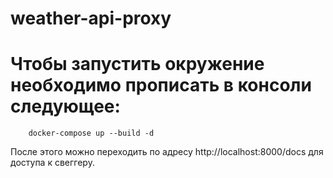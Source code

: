 # weather-api-proxy

# Чтобы запустить окружение необходимо прописать в консоли следующее:

```
    docker-compose up --build -d
```

После этого можно переходить по адресу http://localhost:8000/docs для доступа к  свеггеру.